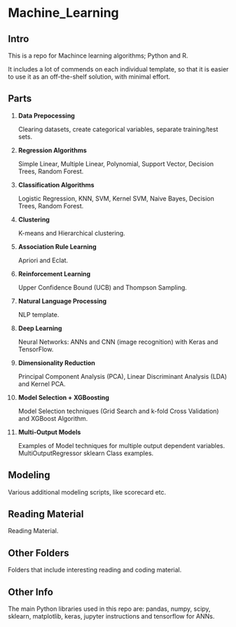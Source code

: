 # Machine_Learning

## Intro

This is a repo for Machince learning algorithms; Python and R.

It includes a lot of commends on each individual template, so that it is easier to use it as an off-the-shelf solution, with minimal effort.

## Parts

1. **Data Prepocessing**

    Clearing datasets, create categorical variables, separate training/test sets.

2. **Regression Algorithms**

	Simple Linear, Multiple Linear, Polynomial, Support Vector, Decision Trees, Random Forest.

3. **Classification Algorithms**

	Logistic Regression, KNN, SVM, Kernel SVM, Naive Bayes, Decision Trees, Random Forest.

4. **Clustering**

	K-means and Hierarchical clustering.

5. **Association Rule Learning**

	Apriori and Eclat.

6. **Reinforcement Learning**

	Upper Confidence Bound (UCB) and Thompson Sampling.

7. **Natural Language Processing**

	NLP template.

8. **Deep Learning**

	Neural Networks: ANNs and CNN (image recognition) with Keras and TensorFlow.

9. **Dimensionality Reduction**

	Principal Component Analysis (PCA), Linear Discriminant Analysis (LDA) and Kernel PCA.

10. **Model Selection + XGBoosting**

	Model Selection techniques (Grid Search and k-fold Cross Validation) and XGBoost Algorithm.

11. **Multi-Output Models**

	Examples of Model techniques for multiple output dependent variables. MultiOutputRegressor sklearn Class examples.

## Modeling

Various additional modeling scripts, like scorecard etc.

## Reading Material

Reading Material.

## Other Folders

Folders that include interesting reading and coding material.

## Other Info

The main Python libraries used in this repo are: pandas, numpy, scipy, sklearn, matplotlib, keras, jupyter instructions and tensorflow for ANNs.
